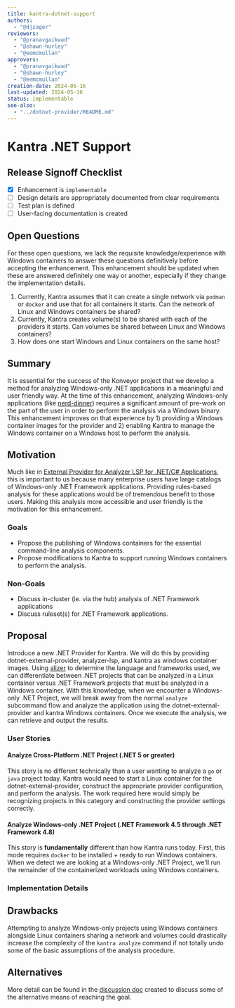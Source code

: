 ```yaml
---
title: kantra-dotnet-support
authors:
  - "@djzager"
reviewers:
  - "@pranavgaikwad"
  - "@shawn-hurley"
  - "@eemcmullan"
approvers:
  - "@pranavgaikwad"
  - "@shawn-hurley"
  - "@eemcmullan"
creation-date: 2024-05-16
last-updated: 2024-05-16
status: implementable
see-also:
  - "../dotnet-provider/README.md"  
---
```


# Kantra .NET Support

## Release Signoff Checklist

- [x] Enhancement is `implementable`
- [ ] Design details are appropriately documented from clear requirements
- [ ] Test plan is defined
- [ ] User-facing documentation is created

## Open Questions

For these open questions, we lack the requisite knowledge/experience with
Windows containers to answer these questions definitively before accepting the
enhancement. This enhancement should be updated when these are answered
definitely one way or another, especially if they change the implementation
details.

1. Currently, Kantra assumes that it can create a single network via `podman`
   or `docker` and use that for all containers it starts. Can the network of
   Linux and Windows containers be shared?
1. Currently, Kantra creates volume(s) to be shared with each of the providers
   it starts. Can volumes be shared between Linux and Windows containers?
1. How does one start Windows and Linux containers on the same host?

## Summary

It is essential for the success of the Konveyor project that we develop a
method for analyzing Windows-only .NET applications in a meaningful and user
friendly way. At the time of this enhancement, analyzing Windows-only
applications (like
[nerd-dinner](https://github.com/konveyor/analyzer-lsp/tree/ecb5c4a6c7a881a5694d0f655c2070376e9c3d67/external-providers/dotnet-external-provider/examples/nerd-dinner))
requires a significant amount of pre-work on the part of the user in order to
perform the analysis via a Windows binary. This enhancement improves on that
experience by 1) providing a Windows container images for the provider and 2)
enabling Kantra to manage the Windows container on a Windows host to perform
the analysis. 

## Motivation

Much like in [External Provider for Analyzer LSP for .NET/C#
Applications](../dotnet-provider/README.md), this is important to us because
many enterprise users have large catalogs of Windows-only .NET Framework
applications. Providing rules-based analysis for these applications would be of
tremendous benefit to those users. Making this analysis more accessible and
user friendly is the motivation for this enhancement.

### Goals

* Propose the publishing of Windows containers for the essential command-line
  analysis components.
* Propose modifications to Kantra to support running Windows containers to
  perform the analysis.

### Non-Goals

* Discuss in-cluster (ie. via the hub) analysis of .NET Framework applications
* Discuss ruleset(s) for .NET Framework applications.

## Proposal

Introduce a new .NET Provider for Kantra. We will do this by providing
dotnet-external-provider, analyzer-lsp, and kantra as windows container images.
Using [alizer](https://github.com/devfile/alizer) to determine the language and
frameworks used, we can differentiate between .NET projects that can be
analyzed in a Linux container versus .NET Framework projects that must be
analyzed in a Windows container. With this knowledge, when we encounter a
Windows-only .NET Project, we will break away from the normal `analyze`
subcommand flow and analyze the application using the dotnet-external-provider
and kantra Windows containers. Once we execute the analysis, we can retrieve
and output the results.

### User Stories

#### Analyze Cross-Platform .NET Project (.NET 5 or greater)

This story is no different technically than a user wanting to analyze a `go` or
`java` project today. Kantra would need to start a Linux container for the
dotnet-external-provider, construct the appropriate provider configuration, and
perform the analysis. The work required here would simply be recognizing
projects in this category and constructing the provider settings correctly.

#### Analyze Windows-only .NET Project (.NET Framework 4.5 through .NET Framework 4.8)

This story is **fundamentally** different than how Kantra runs today.
First, this mode requires `docker` to be installed + ready to run Windows containers.
When we detect we are looking at a Windows-only .NET Project, we'll run the remainder
of the containerized workloads using Windows containers.

### Implementation Details

## Drawbacks

Attempting to analyze Windows-only projects using Windows containers alongside
Linux containers sharing a network and volumes could drastically increase the
complexity of the `kantra analyze` command if not totally undo some of the
basic assumptions of the analysis procedure.

## Alternatives

More detail can be found in the [discussion doc](./discussion.md) created to
discuss some of the alternative means of reaching the goal.

